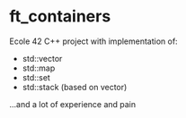 # ft_containers
Ecole 42 C++ project with implementation of: 
- std::vector 
- std::map
- std::set
- std::stack (based on vector)

...and a lot of experience and pain 
